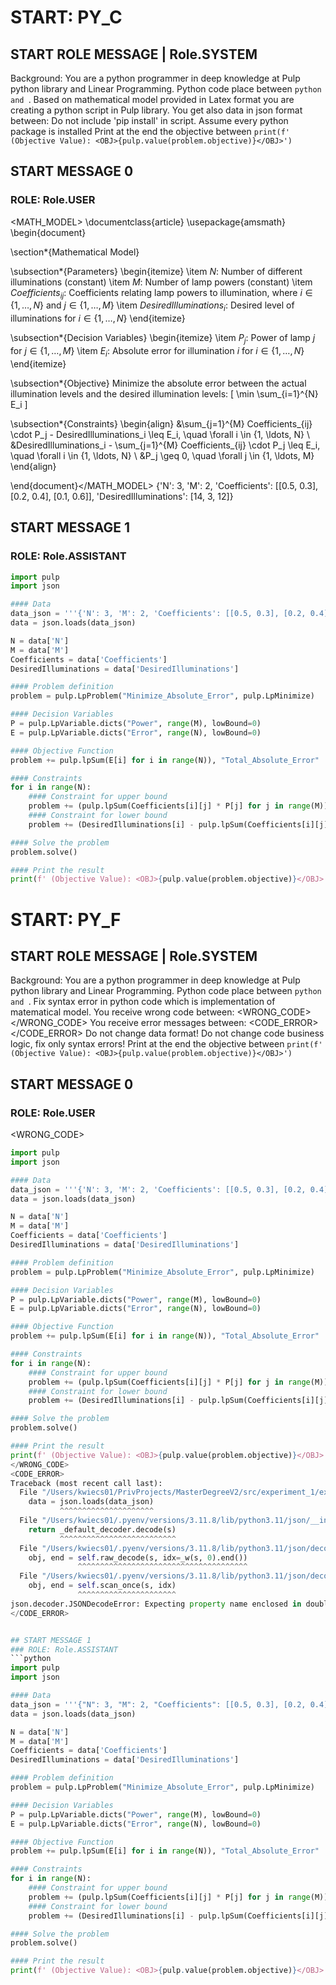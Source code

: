 # START: PY_C 
## START ROLE MESSAGE | Role.SYSTEM 
Background: You are a python programmer in deep knowledge at Pulp python library and Linear Programming. Python code place between ```python and ```. Based on mathematical model provided in Latex format you are creating a python script in Pulp library. You get also data in json format between: <DATA></DATA> Do not include 'pip install' in script. Assume every python package is installed Print at the end the objective between <OBJ></OBJ> `print(f' (Objective Value): <OBJ>{pulp.value(problem.objective)}</OBJ>')` 
## START MESSAGE 0 
### ROLE: Role.USER
<MATH_MODEL>
\documentclass{article}
\usepackage{amsmath}
\begin{document}

\section*{Mathematical Model}

\subsection*{Parameters}
\begin{itemize}
    \item $N$: Number of different illuminations (constant)
    \item $M$: Number of lamp powers (constant)
    \item $Coefficients_{ij}$: Coefficients relating lamp powers to illumination, where $i \in \{1, \ldots, N\}$ and $j \in \{1, \ldots, M\}$
    \item $DesiredIlluminations_i$: Desired level of illuminations for $i \in \{1, \ldots, N\}$
\end{itemize}

\subsection*{Decision Variables}
\begin{itemize}
    \item $P_j$: Power of lamp $j$ for $j \in \{1, \ldots, M\}$
    \item $E_i$: Absolute error for illumination $i$ for $i \in \{1, \ldots, N\}$
\end{itemize}

\subsection*{Objective}
Minimize the absolute error between the actual illumination levels and the desired illumination levels:
\[
\min \sum_{i=1}^{N} E_i
\]

\subsection*{Constraints}
\begin{align}
    &\sum_{j=1}^{M} Coefficients_{ij} \cdot P_j - DesiredIlluminations_i \leq E_i, \quad \forall i \in \{1, \ldots, N\} \\
    &DesiredIlluminations_i - \sum_{j=1}^{M} Coefficients_{ij} \cdot P_j \leq E_i, \quad \forall i \in \{1, \ldots, N\} \\
    &P_j \geq 0, \quad \forall j \in \{1, \ldots, M\}
\end{align}

\end{document}</MATH_MODEL>
<DATA>
{'N': 3, 'M': 2, 'Coefficients': [[0.5, 0.3], [0.2, 0.4], [0.1, 0.6]], 'DesiredIlluminations': [14, 3, 12]}</DATA>


## START MESSAGE 1 
### ROLE: Role.ASSISTANT
```python
import pulp
import json

#### Data
data_json = '''{'N': 3, 'M': 2, 'Coefficients': [[0.5, 0.3], [0.2, 0.4], [0.1, 0.6]], 'DesiredIlluminations': [14, 3, 12]}'''
data = json.loads(data_json)

N = data['N']
M = data['M']
Coefficients = data['Coefficients']
DesiredIlluminations = data['DesiredIlluminations']

#### Problem definition
problem = pulp.LpProblem("Minimize_Absolute_Error", pulp.LpMinimize)

#### Decision Variables
P = pulp.LpVariable.dicts("Power", range(M), lowBound=0)
E = pulp.LpVariable.dicts("Error", range(N), lowBound=0)

#### Objective Function
problem += pulp.lpSum(E[i] for i in range(N)), "Total_Absolute_Error"

#### Constraints
for i in range(N):
    #### Constraint for upper bound
    problem += (pulp.lpSum(Coefficients[i][j] * P[j] for j in range(M)) - DesiredIlluminations[i] <= E[i], f"UpperBound_Constraint_{i}")
    #### Constraint for lower bound
    problem += (DesiredIlluminations[i] - pulp.lpSum(Coefficients[i][j] * P[j] for j in range(M)) <= E[i], f"LowerBound_Constraint_{i}")

#### Solve the problem
problem.solve()

#### Print the result
print(f' (Objective Value): <OBJ>{pulp.value(problem.objective)}</OBJ>')
```

# START: PY_F 
## START ROLE MESSAGE | Role.SYSTEM 
Background: You are a python programmer in deep knowledge at Pulp python library and Linear Programming. Python code place between ```python and ```. Fix syntax error in python code which is implementation of matematical model. You receive wrong code between: <WRONG_CODE></WRONG_CODE> You receive error messages between: <CODE_ERROR></CODE_ERROR> Do not change data format! Do not change code business logic, fix only syntax errors! Print at the end the objective between <OBJ></OBJ> `print(f' (Objective Value): <OBJ>{pulp.value(problem.objective)}</OBJ>')` 
## START MESSAGE 0 
### ROLE: Role.USER
<WRONG_CODE>
```python
import pulp
import json

#### Data
data_json = '''{'N': 3, 'M': 2, 'Coefficients': [[0.5, 0.3], [0.2, 0.4], [0.1, 0.6]], 'DesiredIlluminations': [14, 3, 12]}'''
data = json.loads(data_json)

N = data['N']
M = data['M']
Coefficients = data['Coefficients']
DesiredIlluminations = data['DesiredIlluminations']

#### Problem definition
problem = pulp.LpProblem("Minimize_Absolute_Error", pulp.LpMinimize)

#### Decision Variables
P = pulp.LpVariable.dicts("Power", range(M), lowBound=0)
E = pulp.LpVariable.dicts("Error", range(N), lowBound=0)

#### Objective Function
problem += pulp.lpSum(E[i] for i in range(N)), "Total_Absolute_Error"

#### Constraints
for i in range(N):
    #### Constraint for upper bound
    problem += (pulp.lpSum(Coefficients[i][j] * P[j] for j in range(M)) - DesiredIlluminations[i] <= E[i], f"UpperBound_Constraint_{i}")
    #### Constraint for lower bound
    problem += (DesiredIlluminations[i] - pulp.lpSum(Coefficients[i][j] * P[j] for j in range(M)) <= E[i], f"LowerBound_Constraint_{i}")

#### Solve the problem
problem.solve()

#### Print the result
print(f' (Objective Value): <OBJ>{pulp.value(problem.objective)}</OBJ>')```
</WRONG_CODE>
<CODE_ERROR>
Traceback (most recent call last):
  File "/Users/kwiecs01/PrivProjects/MasterDegreeV2/src/experiment_1/experiment_13/3/4/python_code0.py", line 6, in <module>
    data = json.loads(data_json)
           ^^^^^^^^^^^^^^^^^^^^^
  File "/Users/kwiecs01/.pyenv/versions/3.11.8/lib/python3.11/json/__init__.py", line 346, in loads
    return _default_decoder.decode(s)
           ^^^^^^^^^^^^^^^^^^^^^^^^^^
  File "/Users/kwiecs01/.pyenv/versions/3.11.8/lib/python3.11/json/decoder.py", line 337, in decode
    obj, end = self.raw_decode(s, idx=_w(s, 0).end())
               ^^^^^^^^^^^^^^^^^^^^^^^^^^^^^^^^^^^^^^
  File "/Users/kwiecs01/.pyenv/versions/3.11.8/lib/python3.11/json/decoder.py", line 353, in raw_decode
    obj, end = self.scan_once(s, idx)
               ^^^^^^^^^^^^^^^^^^^^^^
json.decoder.JSONDecodeError: Expecting property name enclosed in double quotes: line 1 column 2 (char 1)
</CODE_ERROR>


## START MESSAGE 1 
### ROLE: Role.ASSISTANT
```python
import pulp
import json

#### Data
data_json = '''{"N": 3, "M": 2, "Coefficients": [[0.5, 0.3], [0.2, 0.4], [0.1, 0.6]], "DesiredIlluminations": [14, 3, 12]}'''
data = json.loads(data_json)

N = data['N']
M = data['M']
Coefficients = data['Coefficients']
DesiredIlluminations = data['DesiredIlluminations']

#### Problem definition
problem = pulp.LpProblem("Minimize_Absolute_Error", pulp.LpMinimize)

#### Decision Variables
P = pulp.LpVariable.dicts("Power", range(M), lowBound=0)
E = pulp.LpVariable.dicts("Error", range(N), lowBound=0)

#### Objective Function
problem += pulp.lpSum(E[i] for i in range(N)), "Total_Absolute_Error"

#### Constraints
for i in range(N):
    #### Constraint for upper bound
    problem += (pulp.lpSum(Coefficients[i][j] * P[j] for j in range(M)) - DesiredIlluminations[i] <= E[i], f"UpperBound_Constraint_{i}")
    #### Constraint for lower bound
    problem += (DesiredIlluminations[i] - pulp.lpSum(Coefficients[i][j] * P[j] for j in range(M)) <= E[i], f"LowerBound_Constraint_{i}")

#### Solve the problem
problem.solve()

#### Print the result
print(f' (Objective Value): <OBJ>{pulp.value(problem.objective)}</OBJ>')
```

